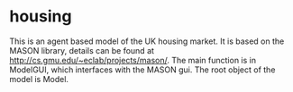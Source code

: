 housing
=======

This is an agent based model of the UK housing market. It is based on the MASON library, details can be found at http://cs.gmu.edu/~eclab/projects/mason/. The main function is in ModelGUI, which interfaces with the MASON gui. The root object of the model is Model.